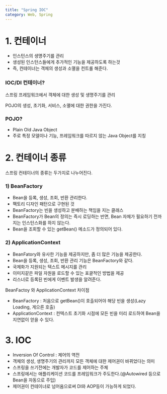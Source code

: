 ```yaml
---
title: "Spring IOC"
category: Web, Spring
---
```




# 1. 컨테이너

- 인스턴스의 생명주기를 관리
- 생성된 인스턴스들에게 추가적인 기능을 제공하도록 하는것
- 즉, 컨테이너는 객체의 생성과 소멸을 컨트롤 해준다.



### IOC/DI 컨테이너?

스프링 프레임워크에서 객체에 대한 생성 및 생명주기를 관리

POJO의 생성, 초기화, 서비스, 소멸에 대한 권한을 가진다.



### POJO?

- Plain Old Java Object
- 주로 특정 모델이나 기능, 프레임워크를 따르지 않는 Java Object를 지칭



# 2. 컨테이너 종류

스프링 컨테이너의 종류는 두가지로 나누어진다.

### 1) BeanFactory

- Bean을 등록, 생성, 조회, 반환 관리한다.
- 팩토리 디자인 패턴으로 구현된 것
- BeanFactory는 빈을 생성하고 분배하는 책임을 지는 클래스
- BeanFactory가 Bean의 정의는 즉시 로딩하는 반면, Bean 자체가 필요하기 전까지는 인스턴스화를 하지 않는다.
- Bean을 조회할 수 있는 getBean() 메소드가 정의되어 있다.



### 2) ApplicationContext

- BeanFatory와 유사한 기능을 제공하지만, 좀 더 많은 기능을 제공한다.
- Bean을 등록, 생성, 조회, 반환 관리 기능은 BeanFactory와 같다.
- 국제화가 지원되는 텍스트 메시지를 관리
- 이미지같은 파일 자원을 로드할 수 있는 포괄적인 방법을 제공
- 리스너로 등록된 빈에게 이벤트 발생을 알려준다.



BeanFactoy 와 ApplicationContext 차이점

- BeanFactory : 처음으로 getBean()이 호출되어야 해당 빈을 생성(Lazy Loading, 게으른 호출)
- ApplicationContext : 컨텍스트 초기화 시점에 모든 빈을 미리 로드하여 Bean을 지연없이 얻을 수 있다.



# 3. IOC

- Inversion Of Control : 제어의 역전
- 객체의 생성, 생명주기의 관리까지 모든 객체에 대한 제어권이 바뀌었다는 의미
- 스프링을 쓰기전에는 개발자가 코드를 제어하는 주체
- 스프링에서는 애플리케이션 코드를 프레임워크가 주도한다.(@Autowired 등으로 Bean을 자동으로 주입)
- 제어권이 컨테이너로 넘어옴으로써 DI와 AOP등이 가능하게 되었다.